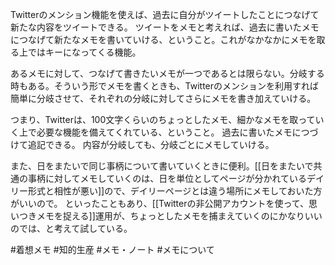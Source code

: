 Twitterのメンション機能を使えば、過去に自分がツイートしたことにつなげて新たな内容をツイートできる。
ツイートをメモと考えれば、過去に書いたメモにつなげて新たなメモを書いていける、ということ。これがなかなかにメモを取る上ではキーになってくる機能。

あるメモに対して、つなげて書きたいメモが一つであるとは限らない。分岐する時もある。そういう形でメモを書くときも、Twitterのメンションを利用すれば簡単に分岐させて、それぞれの分岐に対してさらにメモを書き加えていける。

つまり、Twitterは、100文字くらいのちょっとしたメモ、細かなメモを取っていく上で必要な機能を備えてくれている、ということ。
過去に書いたメモにつづけて追記できる。
内容が分岐しても、分岐ごとにメモしていける。

また、日をまたいで同じ事柄について書いていくときに便利。[[日をまたいで共通の事柄に対してメモしていくのは、日を単位としてページが分かれているデイリー形式と相性が悪い]]ので、デイリーページとは違う場所にメモしておいた方がいいので。
といったこともあり、[[Twitterの非公開アカウントを使って、思いつきメモを捉える]]運用が、ちょっとしたメモを捕まえていくのにかなりいいのでは、と考えて試している。

#着想メモ #知的生産 #メモ・ノート #メモについて 
